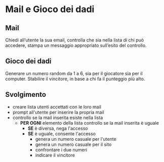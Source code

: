 # Mail e Gioco dei dadi

## Mail

Chiedi all’utente la sua email,
controlla che sia nella lista di chi può accedere,
stampa un messaggio appropriato sull’esito del controllo.

## Gioco dei dadi

Generare un numero random da 1 a 6, sia per il giocatore sia per il computer.
Stabilire il vincitore, in base a chi fa il punteggio più alto.

## Svolgimento

- creare lista utenti accettati con le loro mail
- prompt all'utente per inserire la propria mail
- controllo se la mail inserita esiste nella lista
  - **PER OGNI** elemento della lista controllo se la mail inserita è uguale
    - **SE** è diversa, nega l'accesso
    - **SE** è uguale, consente l'accesso
      - genera un numero casuale per l'utente
      - genera un numero casuale per il sito
      - confrontare i due numeri
      - indicare il vincitore

